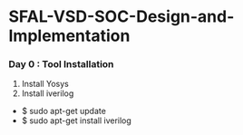 # SFAL-VSD-SOC-Design-and-Implementation
### Day 0 : Tool Installation
1. Install Yosys
2. Install iverilog
  - $ sudo apt-get update
  - $ sudo apt-get install iverilog

